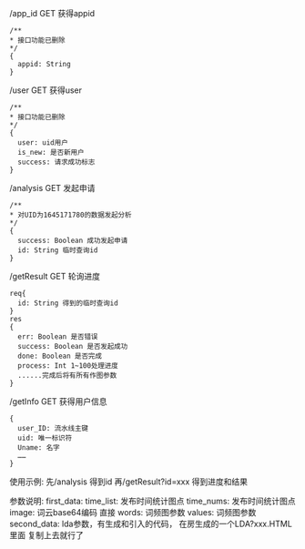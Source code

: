 /app_id GET 获得appid 
````
/**
* 接口功能已删除
*/
{
  appid: String
}
````
/user GET 获得user
````
/**
* 接口功能已删除
*/
{
  user: uid用户
  is_new: 是否新用户
  success: 请求成功标志
}
````
/analysis GET 发起申请
````
/**
* 对UID为1645171780的数据发起分析
*/
{
  success: Boolean 成功发起申请
  id: String 临时查询id
}
````
/getResult GET 轮询进度
````
req{
  id: String 得到的临时查询id
}
res
{
  err: Boolean 是否错误
  success: Boolean 是否发起成功
  done: Boolean 是否完成
  process: Int 1~100处理进度
  ......完成后将有所有作图参数
}
````
/getInfo GET 获得用户信息
````
{
  user_ID: 流水线主键
  uid: 唯一标识符
  Uname: 名字
  ……
}
````

使用示例:
先/analysis 得到id
再/getResult?id=xxx 得到进度和结果

参数说明:
  first_data: 
    time_list: 发布时间统计图点
    time_nums: 发布时间统计图点
    image: 词云base64编码 直接<img src>
    words: 词频图参数
    values: 词频图参数
  second_data: lda参数，有生成和引入的代码， 在房生成的一个LDA?xxx.HTML里面 复制上去就行了